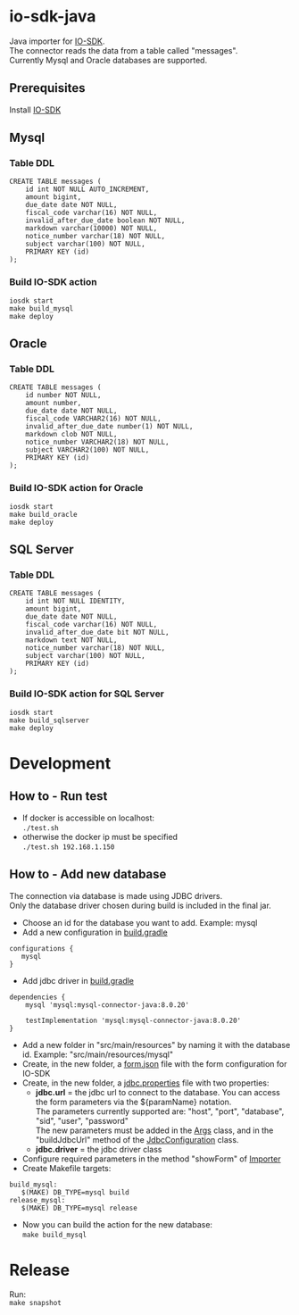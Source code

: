 # io-sdk-java
Java importer for [IO-SDK](https://github.com/pagopa/io-sdk).  
The connector reads the data from a table called "messages".  
Currently Mysql and Oracle databases are supported.

## Prerequisites
Install [IO-SDK](https://github.com/pagopa/io-sdk/releases)

## Mysql
### Table DDL
```
CREATE TABLE messages (
    id int NOT NULL AUTO_INCREMENT,
    amount bigint,
    due_date date NOT NULL,
    fiscal_code varchar(16) NOT NULL,
    invalid_after_due_date boolean NOT NULL,
    markdown varchar(10000) NOT NULL,
    notice_number varchar(18) NOT NULL,
    subject varchar(100) NOT NULL,
    PRIMARY KEY (id)
);
```
### Build IO-SDK action
`iosdk start`  
`make build_mysql`  
`make deploy`

## Oracle
### Table DDL
```
CREATE TABLE messages (
    id number NOT NULL,
    amount number,
    due_date date NOT NULL,
    fiscal_code VARCHAR2(16) NOT NULL,
    invalid_after_due_date number(1) NOT NULL,
    markdown clob NOT NULL,
    notice_number VARCHAR2(18) NOT NULL,
    subject VARCHAR2(100) NOT NULL,
    PRIMARY KEY (id)
);
```
### Build IO-SDK action for Oracle
`iosdk start`  
`make build_oracle`  
`make deploy`


## SQL Server
### Table DDL
```
CREATE TABLE messages (
    id int NOT NULL IDENTITY,
    amount bigint,
    due_date date NOT NULL,
    fiscal_code varchar(16) NOT NULL,
    invalid_after_due_date bit NOT NULL,
    markdown text NOT NULL,
    notice_number varchar(18) NOT NULL,
    subject varchar(100) NOT NULL,
    PRIMARY KEY (id)
);
```
### Build IO-SDK action for SQL Server
`iosdk start`  
`make build_sqlserver`  
`make deploy`


# Development

## How to - Run test
* If docker is accessible on localhost:    
`./test.sh` 
* otherwise the docker ip must be specified  
`./test.sh 192.168.1.150`

## How to - Add new database
The connection via database is made using JDBC drivers.   
Only the database driver chosen during build is included in the final jar.

* Choose an id for the database you want to add. Example: mysql 
* Add a new configuration in [build.gradle](build.gradle)
 ```
configurations {
    mysql
}
```
* Add jdbc driver in [build.gradle](build.gradle)
```
dependencies {
    mysql 'mysql:mysql-connector-java:8.0.20'

    testImplementation 'mysql:mysql-connector-java:8.0.20'
}
```
* Add a new folder in "src/main/resources" by naming it with the database id. Example: "src/main/resources/mysql"
* Create, in the new folder, a [form.json](src/main/resources/mysql/form.json) file with the form configuration for IO-SDK
* Create, in the new folder, a [jdbc.properties](src/main/resources/mysql/jdbc.properties) file with two properties:
  * **jdbc.url** = the jdbc url to connect to the database. You can access the form parameters via the ${paramName} notation.  
    The parameters currently supported are: "host", "port", "database", "sid", "user", "password"  
    The new parameters must be added in the [Args](src/main/java/importer/Args.java) class, and in the "buildJdbcUrl" method 
    of the [JdbcConfiguration](src/main/java/config/JdbcConfiguration.java) class.
  + **jdbc.driver** =  the jdbc driver class
* Configure required parameters in the method "showForm" of [Importer](src/main/java/importer/Importer.java)
* Create Makefile targets:
 ```
build_mysql:
	$(MAKE) DB_TYPE=mysql build
release_mysql:
	$(MAKE) DB_TYPE=mysql release
 ```
* Now you can build the action for the new database:  
`make build_mysql`
    
# Release
Run:  
`make snapshot`
